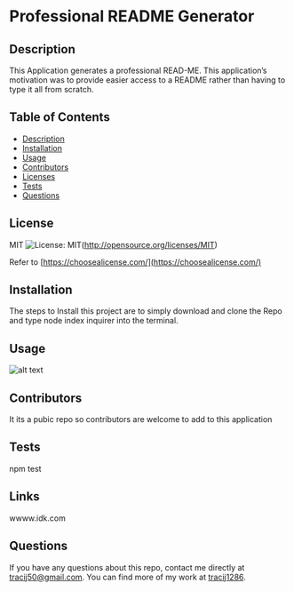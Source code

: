 # Professional README Generator

  ## Description
  This Application generates a professional READ-ME. This application’s motivation was to provide easier access to a README rather than having to type it all from scratch. 

  ## Table of Contents

  * [Description](#description)
  * [Installation](#installation)
  * [Usage](#usage)
  * [Contributors](#contributors)
  * [Licenses](#licenses)
  * [Tests](#tests)
  * [Questions](#questions)
  
  ## License
  MIT
  ![License: MIT](https://img.shields.io/badge/License-MIT-yellow.svg)(http://opensource.org/licenses/MIT) 
  
  Refer to [https://choosealicense.com/](https://choosealicense.com/)

  ## Installation 
  The steps to Install this project are to simply download and clone the Repo and type node index inquirer into the terminal.

  ## Usage
  
  ![alt text](assets/images/screenshot.png)


  ## Contributors
  It its a pubic repo so contributors are welcome to add to this application

  ## Tests

  npm test


  ## Links
  wwww.idk.com
  ## Questions 
  If you have any questions about this repo, contact me directly at tracij50@gmail.com. You can find more of my work at [tracij1286](https://github.com/tracij1286/).


